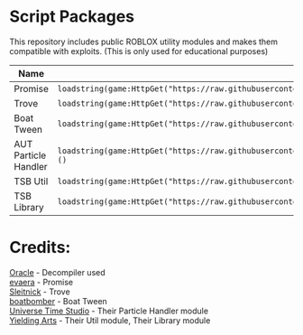 # Script Packages
This repository includes public ROBLOX utility modules and makes them compatible with exploits. (This is only used for educational purposes)

| Name | Dependency |
| -- | -- |
| Promise | `loadstring(game:HttpGet("https://raw.githubusercontent.com/skibiditoiletfan2007/ScriptPackages/main/Promise4_0_0.lua"))()` |
| Trove | `loadstring(game:HttpGet("https://raw.githubusercontent.com/skibiditoiletfan2007/ScriptPackages/main/Trove0_4_1.lua"))()` |
| Boat Tween | `loadstring(game:HttpGet("https://raw.githubusercontent.com/skibiditoiletfan2007/ScriptPackages/main/BoatTween.lua"))()` |
| AUT Particle Handler | `loadstring(game:HttpGet("https://raw.githubusercontent.com/skibiditoiletfan2007/ScriptPackages/main/ParticleHandlerAUT.lua"))()` |
| TSB Util | `loadstring(game:HttpGet("https://raw.githubusercontent.com/skibiditoiletfan2007/ScriptPackages/main/TSBUtil.lua"))()` |
| TSB Library | `loadstring(game:HttpGet("https://raw.githubusercontent.com/skibiditoiletfan2007/ScriptPackages/main/TSBLibrary.lua"))()` |

# Credits:
[Oracle](https://discord.com/invite/4HhEDQS3hb) - Decompiler used
<br/>
[evaera](https://github.com/evaera) - Promise
<br/>
[Sleitnick](https://github.com/Sleitnick) - Trove
<br/>
[boatbomber](https://github.com/boatbomber) - Boat Tween
<br/>
[Universe Time Studio](https://www.roblox.com/groups/6556072/Universe-Time-Studio) - Their Particle Handler module
<br/>
[Yielding Arts](https://www.roblox.com/groups/12013007/Yielding-Arts) - Their Util module, Their Library module
